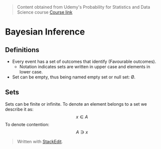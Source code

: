 > Content obtained from Udemy's Probability for Statistics and Data Science course [Course link](https://telusinternational.udemy.com/course/probability-for-statistics-and-data-science)

# Bayesian Inference

## Definitions
- Every event has a set of outcomes that identify (Favourable outcomes).
	- Notation indicates sets are written in upper case and elements in lower case.
- Set can be empty, thus being named empty set or null set: Ø.

## Sets

Sets can be finite or infinite. To denote an element belongs to a set we describe it as: 
$$x \in A$$
To denote contention:
$$A \ni x$$


> Written with [StackEdit](https://stackedit.io/).
<!--stackedit_data:
eyJoaXN0b3J5IjpbLTcyNDMwMDA5LDE5NzE1NTEwODddfQ==
-->